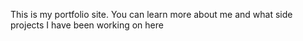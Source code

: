 This is my portfolio site. You can learn more about me and what side projects I have been working on here
